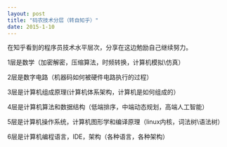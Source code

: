 ```yaml
---
layout: post
title: "码农技术分层（转自知乎）"
date: 2015-1-10
---
```


在知乎看到的程序员技术水平层次，分享在这边勉励自己继续努力。

1层是数学（加密解密，压缩算法，时频转换，计算机模拟\仿真）

2层是数字电路（机器码如何被硬件电路执行的过程）

3层是计算机组成原理(计算机体系架构，计算机是如何组成的）

4层是计算机算法和数据结构（低端排序，中端动态规划，高端人工智能）

5层是计算机操作系统，计算机图形学和编译原理（linux内核，词法树\语法树）

6层是计算机编程语言，IDE，架构（各种语言，各种架构）
